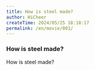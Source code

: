 ```yaml
---
title: How is steel made?
author: HiCheer
createTime: 2024/05/25 18:18:17
permalink: /en/movie/001/
---
```

### How is steel made?
How is steel made?
